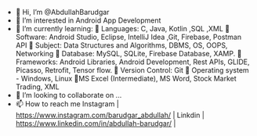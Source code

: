 - 👋 Hi, I’m @AbdullahBarudgar
- 👀 I’m interested in Android App Development
- 🌱 I’m currently learning: 
📌 Languages: C, Java, Kotlin ,SQL ,XML
📌 Software: Android Studio, Eclipse, IntelliJ Idea ,Git, Firebase, Postman API
📌 Subject: Data Structures and Algorithms, DBMS, OS, OOPS, Networking
📌 Database: MySQL, SQLite, Firebase Database, XAMP.
📌 Frameworks: Android Libraries, Android Development, Rest APIs, GLIDE, Picasso, Retrofit, Tensor flow.
📌 Version Control: Git
📌 Operating system - Windows, Linux
📌MS Excel (Intermediate), MS Word, Stock Market Trading, XML
- 💞️ I’m looking to collaborate on ...
- 📫 How to reach me Instagram | https://www.instagram.com/barudgar_abdullah/ | Linkdin | https://www.linkedin.com/in/abdullah-barudgar/ |

<!---
AbdullahBarudgar/AbdullahBarudgar is a ✨ special ✨ repository because its `README.md` (this file) appears on your GitHub profile.
You can click the Preview link to take a look at your changes.
--->
